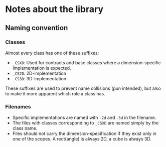 # Notes about the library

## Naming convention
### Classes
Almost every class has one of these suffixes:

- ``_CSXD``: Used for contracts and base classes where a dimension-specific implementation is expected.
- ``_CS2D``: 2D-implementation
- ``_CS3D``: 3D-implementation

These suffixes are used to prevent name collisions (pun intended), but also
to make it more apparent which role a class has.

### Filenames

- Specific implementations are named with ``-2d`` and ``-3d`` in the filename.
- The files with classes corresponding to ``_CSXD`` are named simply by the class name.
- Files should not carry the dimension-specification if they exist only in one of the scopes. A rect(angle) is always 2D, a cube is always 3D.